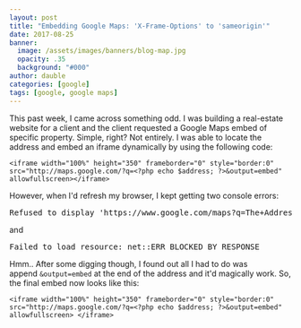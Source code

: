 ```yaml
---
layout: post
title: "Embedding Google Maps: 'X-Frame-Options' to 'sameorigin'"
date: 2017-08-25
banner:
  image: /assets/images/banners/blog-map.jpg
  opacity: .35
  background: "#000"
author: dauble
categories: [google]
tags: [google, google maps]
---
```

This past week, I came across something odd. I was building a real-estate website for a client and the client requested a Google Maps embed of specific property. Simple, right? Not entirely. I was able to locate the address and embed an iframe dynamically by using the following code:

```
<iframe width="100%" height="350" frameborder="0" style="border:0" src="http://maps.google.com/?q=<?php echo $address; ?>&output=embed" allowfullscreen></iframe>
```

However, when I'd refresh my browser, I kept getting two console errors:

<pre>Refused to display 'https://www.google.com/maps?q=The+Address' in a frame because it set 'X-Frame-Options' to 'sameorigin'.</pre>

and
<pre>Failed to load resource: net::ERR_BLOCKED_BY_RESPONSE</pre>

Hmm.. After some digging though, I found out all I had to do was append `&output=embed` at the end of the address and it'd magically work. So, the final embed now looks like this:

```
<iframe width="100%" height="350" frameborder="0" style="border:0" src="http://maps.google.com/?q=<?php echo $address; ?>&output=embed" allowfullscreen> </iframe>
```